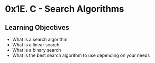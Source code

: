 # 0x1E. C - Search Algorithms
## Learning Objectives
- What is a search algorithm
- What is a linear search
- What is a binary search
- What is the best search algorithm to use depending on your needs
